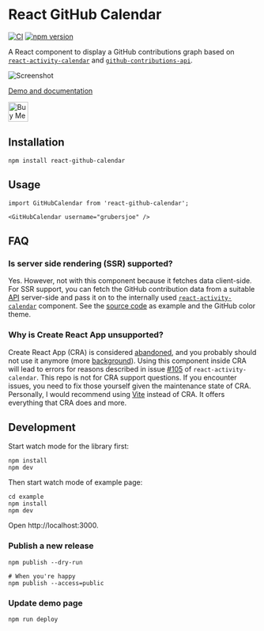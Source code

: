 # React GitHub Calendar

[![CI](https://github.com/grubersjoe/react-github-calendar/actions/workflows/test.yml/badge.svg)](https://github.com/grubersjoe/react-github-calendar/actions/workflows/test.yml)
[![npm version](https://badge.fury.io/js/react-github-calendar.svg)](https://www.npmjs.com/package/react-github-calendar)

A React component to display a GitHub contributions graph based on
[`react-activity-calendar`](https://github.com/grubersjoe/react-activity-calendar) and
[`github-contributions-api`](https://github.com/grubersjoe/github-contributions-api).

![Screenshot](preview.png)

[Demo and documentation](https://grubersjoe.github.io/react-github-calendar/)

<a href="https://www.buymeacoffee.com/grubersjoe">
  <img src="https://cdn.buymeacoffee.com/buttons/v2/default-yellow.png" alt="Buy Me A Coffee" style="height: 40px;" >
</a>

## Installation

```shell
npm install react-github-calendar
```

## Usage

<!-- prettier-ignore -->
```tsx
import GitHubCalendar from 'react-github-calendar';

<GitHubCalendar username="grubersjoe" />
```

## FAQ

### Is server side rendering (SSR) supported?

Yes. However, not with this component because it fetches data client-side. For SSR support, you can
fetch the GitHub contribution data from a suitable
[API](https://github.com/grubersjoe/github-contributions-api) server-side and pass it on to the
internally used [`react-activity-calendar`](https://github.com/grubersjoe/react-activity-calendar)
component. See the
[source code](https://github.com/grubersjoe/react-github-calendar/blob/main/src/index.tsx) as
example and the GitHub color theme.

### Why is Create React App unsupported?

Create React App (CRA) is considered
[abandoned](https://github.com/facebook/create-react-app/discussions/11086), and you probably should
not use it anymore (more
[background](https://github.com/facebook/create-react-app/issues/11180#issuecomment-874748552)).
Using this component inside CRA will lead to errors for reasons described in issue
[#105](https://github.com/grubersjoe/react-activity-calendar/issues/105) of
`react-activity-calendar`. This repo is not for CRA support questions. If you encounter issues, you
need to fix those yourself given the maintenance state of CRA. Personally, I would recommend using
[Vite](https://vitejs.dev/) instead of CRA. It offers everything that CRA does and more.

## Development

Start watch mode for the library first:

```shell
npm install
npm dev
```

Then start watch mode of example page:

```shell
cd example
npm install
npm dev
```

Open http://localhost:3000.

### Publish a new release

```shell
npm publish --dry-run

# When you're happy
npm publish --access=public
```

### Update demo page

```shell
npm run deploy
```
